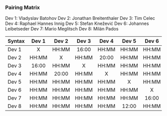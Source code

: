 ### Pairing Matrix
Dev 1: Vladyslav Batohov
Dev 2: Jonathan Breitenthaler
Dev 3: Tim Celec
Dev 4: Raphael Hannes Innig
Dev 5: Stefan Knežević
Dev 6: Johannes Leibetseder
Dev 7: Mario Meglitsch
Dev 8: Milán Pados

| Syntax      | Dev 1   	  | Dev 2   	  | Dev 3   	  | Dev 4   	  | Dev 5   	  | Dev 6   	  | Dev 7   	  | Dev 8   	  |
| :---        |    :----:   |    :----:   |    :----:   |    :----:   |    :----:   |    :----:   |    :----:   |    :----:   |
| Dev 1       | X           | HH:MM       | 16:00       | HH:MM       | HH:MM       | HH:MM       | HH:MM       | HH:MM       |
| Dev 2       | HH:MM       | X           | HH:MM       | 20:00       | HH:MM       | HH:MM       | HH:MM       | HH:MM       |
| Dev 3       | 16:00       | HH:MM       | X           | HH:MM       | HH:MM       | HH:MM       | HH:MM       | HH:MM       |
| Dev 4       | HH:MM       | 20:00       | HH:MM       | X           | HH:MM       | HH:MM       | HH:MM       | HH:MM       |
| Dev 5       | HH:MM       | HH:MM       | HH:MM       | HH:MM       | X           | HH:MM       | HH:MM       | 12:00       |
| Dev 6       | HH:MM       | HH:MM       | HH:MM       | HH:MM       | HH:MM       | X           | 16:00       | HH:MM       |
| Dev 7       | HH:MM       | HH:MM       | HH:MM       | HH:MM       | HH:MM       | 16:00       | X           | HH:MM       |
| Dev 8       | HH:MM       | HH:MM       | HH:MM       | HH:MM       | 12:00       | HH:MM       | HH:MM       | X           |
